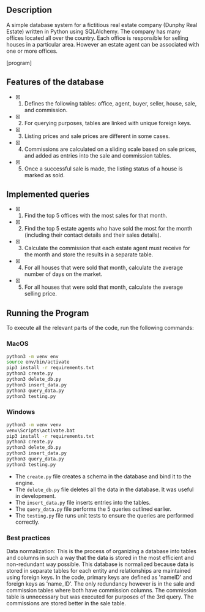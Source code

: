 ## Description
A simple database system for a fictitious real estate company (Dunphy Real Estate) written in Python using SQLAlchemy. The company has many offices located all over the country. Each office is responsible for selling houses in a particular area. However an estate agent can be associated with one or more offices.

[program]

## Features of the database
- [x] 1. Defines the following tables: office, agent, buyer, seller, house, sale, and commission.
- [x] 2. For querying purposes, tables are linked with unique foreign keys.
- [x] 3. Listing prices and sale prices are different in some cases.
- [x] 4. Commissions are calculated on a sliding scale based on sale prices, and added as entries into the sale and commission tables.
- [x] 5. Once a successful sale is made, the listing status of a house is marked as sold.

## Implemented queries
- [x] 1. Find the top 5 offices with the most sales for that month.
- [x] 2. Find the top 5 estate agents who have sold the most for the month (including their contact details and their sales details).
- [x] 3. Calculate the commission that each estate agent must receive for the month and store the results in a separate table.
- [x] 4. For all houses that were sold that month, calculate the average number of days on the market.
- [x] 5. For all houses that were sold that month, calculate the average selling price.

## Running the Program
To execute all the relevant parts of the code, run the following commands:

### MacOS
```bash
python3 -m venv env
source env/bin/activate
pip3 install -r requirements.txt
python3 create.py
python3 delete_db.py
python3 insert_data.py
python3 query_data.py
python3 testing.py
```

### Windows
```cmd
python3 -m venv venv
venv\Scripts\activate.bat
pip3 install -r requirements.txt
python3 create.py
python3 delete_db.py
python3 insert_data.py
python3 query_data.py
python3 testing.py
```

- The `create.py` file creates a schema in the database and bind it to the engine.
- The `delete_db.py` file deletes all the data in the database. It was useful in development.
- The `insert_data.py` file inserts entries into the tables.
- The `query_data.py` file performs the 5 queries outlined earlier.
- The `testing.py` file runs unit tests to ensure the queries are performed correctly.

### Best practices
 Data normalization: This is the process of organizing a database into tables and columns in such a way that the data is stored in the most efficient and non-redundant way possible. This database is normalized because data is stored in separate tables for each entity and relationships are maintained using foreign keys. In the code, primary keys are defined as 'nameID' and foreign keys as 'name_ID'. The only redundancy however is in the sale and commission tables where both have commission columns. The commission table is unnecessary but was executed for purposes of the 3rd query. The commissions are stored better in the sale table.
